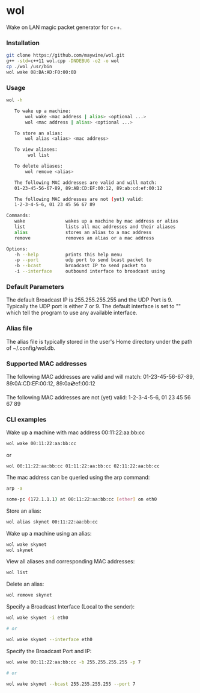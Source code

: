 # wol
Wake on LAN magic packet generator for c++.

### Installation

```bash
git clone https://github.com/maywine/wol.git
g++ -std=c++11 wol.cpp -DNDEBUG -o2 -o wol
cp ./wol /usr/bin
wol wake 08:BA:AD:F0:00:0D
```

### Usage

```bash
wol -h

   To wake up a machine:
       wol wake <mac address | alias> <optional ...>
       wol <mac address | alias> <optional ...>

   To store an alias:
       wol alias <alias> <mac address>

   To view aliases:
        wol list

   To delete aliases:
       wol remove <alias>

   The following MAC addresses are valid and will match:
   01-23-45-56-67-89, 89:AB:CD:EF:00:12, 89:ab:cd:ef:00:12

   The following MAC addresses are not (yet) valid:
   1-2-3-4-5-6, 01 23 45 56 67 89

Commands:
   wake               wakes up a machine by mac address or alias
   list               lists all mac addresses and their aliases
   alias              stores an alias to a mac address
   remove             removes an alias or a mac address

Options:
   -h --help          prints this help menu
   -p --port          udp port to send bcast packet to
   -b --bcast         broadcast IP to send packet to
   -i --interface     outbound interface to broadcast using
```

### Default Parameters

The default Broadcast IP is 255.255.255.255 and the UDP Port is 9. Typically the UDP port is either 7 or 9. The default interface is set to "" which tell the program to use any available interface.

### Alias file

The alias file is typically stored in the user's Home directory under the path of ~/.config/wol.db. 

### Supported MAC addresses

The following MAC addresses are valid and will match: 01-23-45-56-67-89, 89:0A:CD:EF:00:12, 89:0a:cd:ef:00:12

The following MAC addresses are not (yet) valid: 1-2-3-4-5-6, 01 23 45 56 67 89

### CLI examples

Wake up a machine with mac address 00:11:22:aa:bb:cc

```bash
wol wake 00:11:22:aa:bb:cc
```
or 

```
wol 00:11:22:aa:bb:cc 01:11:22:aa:bb:cc 02:11:22:aa:bb:cc 
```

The mac address can be queried using the arp command:

```bash
arp -a 

some-pc (172.1.1.1) at 00:11:22:aa:bb:cc [ether] on eth0
```

Store an alias:

```bash
wol alias skynet 00:11:22:aa:bb:cc
```

Wake up a machine using an alias:

```bash
wol wake skynet
wol skynet
```
View all aliases and corresponding MAC addresses:

```bash
wol list
```

Delete an alias:

```bash
wol remove skynet
```

Specify a Broadcast Interface (Local to the sender):

```bash
wol wake skynet -i eth0

# or

wol wake skynet --interface eth0
```

Specify the Broadcast Port and IP:

```bash
wol wake 00:11:22:aa:bb:cc -b 255.255.255.255 -p 7

# or

wol wake skynet --bcast 255.255.255.255 --port 7
```